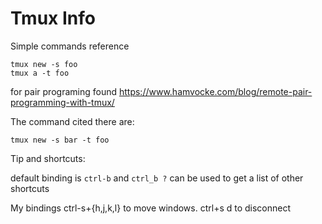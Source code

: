 # Tmux Info

Simple commands reference

```
tmux new -s foo
tmux a -t foo
```

for pair programing found <https://www.hamvocke.com/blog/remote-pair-programming-with-tmux/>

The command cited there are:

```
tmux new -s bar -t foo
```


Tip and shortcuts:

default binding is `ctrl-b` and `ctrl_b ?` can be used to get a list of other shortcuts

My bindings
ctrl-s+{h,j,k,l} to move windows.
ctrl+s d to disconnect


